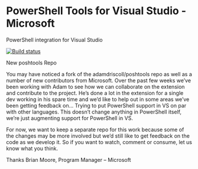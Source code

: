 PowerShell Tools for Visual Studio - Microsoft
===========

PowerShell integration for Visual Studio 

[![Build status](https://ci.appveyor.com/api/projects/status/j31jw35kql84gxxm?svg=true)](https://ci.appveyor.com/project/PoshTools-MSFT/poshtools)

New poshtools Repo

You may have noticed a fork of the adamdriscoll/poshtools repo as well as a number of new contributors from Microsoft.  Over the past few weeks we’ve been working with Adam to see how we can collaborate on the extension and contribute to the project.  He’s done a lot in the extension for a single dev working in his spare time and we’d like to help out in some areas we’ve been getting feedback on…  Trying to put PowerShell support in VS on par with other languages.  This doesn’t change anything in PowerShell itself, we’re just augmenting support for PowerShell in VS.

For now, we want to keep a separate repo for this work because some of the changes may be more involved but we’d still like to get feedback on the code as we develop it.  So if you want to watch, comment or consume, let us know what you think.

Thanks
Brian Moore, Program Manager – Microsoft

